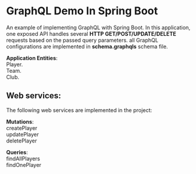 # GraphQL Demo In Spring Boot
An example of implementing GraphQL with Spring Boot. In this application, one exposed API handles several **HTTP GET/POST/UPDATE/DELETE** requests based on the passed query parameters. all GraphQL configurations are implemented in  **schema.graphqls** schema file.  

**Application Entities**:    
Player.  
Team.  
Club.  

## Web services:  
The following web services are implemented in the project:  

**Mutations**:  
createPlayer  
updatePlayer  
deletePlayer  

**Queries**:  
findAllPlayers  
findOnePlayer  


